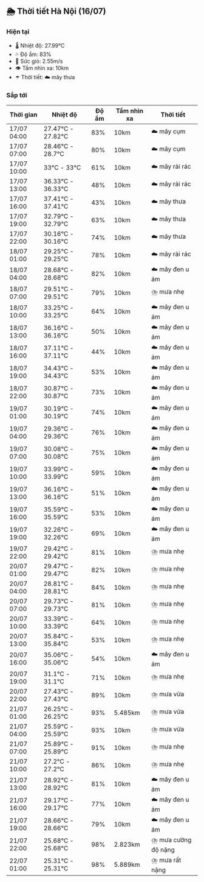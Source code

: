 ## 🌦️ Thời tiết Hà Nội (16/07)

### Hiện tại

- 🌡️ Nhiệt độ: 27.99℃
- 💦 Độ ẩm: 83%
- 💨 Sức gió: 2.55m/s
- 👁️ Tầm nhìn xa: 10km
- ☂️ Thời tiết: ☁️ mây thưa

### Sắp tới

| Thời gian | Nhiệt độ | Độ ẩm | Tầm nhìn xa | Thời tiết |
| --- | --- | --- | --- | --- |
| 17/07 04:00 | 27.47℃ - 27.82℃ | 83% | 10km | ☁️ mây cụm |
| 17/07 07:00 | 28.46℃ - 28.7℃ | 80% | 10km | ☁️ mây cụm |
| 17/07 10:00 | 33℃ - 33℃ | 61% | 10km | ☁️ mây rải rác |
| 17/07 13:00 | 36.33℃ - 36.33℃ | 48% | 10km | ☁️ mây rải rác |
| 17/07 16:00 | 37.41℃ - 37.41℃ | 43% | 10km | ☁️ mây thưa |
| 17/07 19:00 | 32.79℃ - 32.79℃ | 63% | 10km | ☁️ mây thưa |
| 17/07 22:00 | 30.16℃ - 30.16℃ | 74% | 10km | ☁️ mây thưa |
| 18/07 01:00 | 29.25℃ - 29.25℃ | 78% | 10km | ☁️ mây rải rác |
| 18/07 04:00 | 28.68℃ - 28.68℃ | 82% | 10km | ☁️ mây đen u ám |
| 18/07 07:00 | 29.51℃ - 29.51℃ | 79% | 10km | ⛈️ mưa nhẹ |
| 18/07 10:00 | 33.25℃ - 33.25℃ | 64% | 10km | ☁️ mây đen u ám |
| 18/07 13:00 | 36.16℃ - 36.16℃ | 50% | 10km | ☁️ mây đen u ám |
| 18/07 16:00 | 37.11℃ - 37.11℃ | 44% | 10km | ☁️ mây đen u ám |
| 18/07 19:00 | 34.43℃ - 34.43℃ | 53% | 10km | ☁️ mây đen u ám |
| 18/07 22:00 | 30.87℃ - 30.87℃ | 73% | 10km | ☁️ mây đen u ám |
| 19/07 01:00 | 30.19℃ - 30.19℃ | 74% | 10km | ☁️ mây đen u ám |
| 19/07 04:00 | 29.36℃ - 29.36℃ | 76% | 10km | ☁️ mây đen u ám |
| 19/07 07:00 | 30.08℃ - 30.08℃ | 75% | 10km | ☁️ mây đen u ám |
| 19/07 10:00 | 33.99℃ - 33.99℃ | 59% | 10km | ☁️ mây đen u ám |
| 19/07 13:00 | 36.16℃ - 36.16℃ | 51% | 10km | ☁️ mây đen u ám |
| 19/07 16:00 | 35.59℃ - 35.59℃ | 53% | 10km | ☁️ mây đen u ám |
| 19/07 19:00 | 32.26℃ - 32.26℃ | 69% | 10km | ☁️ mây đen u ám |
| 19/07 22:00 | 29.42℃ - 29.42℃ | 81% | 10km | ⛈️ mưa nhẹ |
| 20/07 01:00 | 29.47℃ - 29.47℃ | 82% | 10km | ⛈️ mưa nhẹ |
| 20/07 04:00 | 28.81℃ - 28.81℃ | 84% | 10km | ⛈️ mưa nhẹ |
| 20/07 07:00 | 29.73℃ - 29.73℃ | 81% | 10km | ⛈️ mưa nhẹ |
| 20/07 10:00 | 33.39℃ - 33.39℃ | 64% | 10km | ⛈️ mưa nhẹ |
| 20/07 13:00 | 35.84℃ - 35.84℃ | 53% | 10km | ⛈️ mưa nhẹ |
| 20/07 16:00 | 35.06℃ - 35.06℃ | 54% | 10km | ☁️ mây đen u ám |
| 20/07 19:00 | 31.1℃ - 31.1℃ | 71% | 10km | ⛈️ mưa nhẹ |
| 20/07 22:00 | 27.43℃ - 27.43℃ | 89% | 10km | ⛈️ mưa vừa |
| 21/07 01:00 | 26.25℃ - 26.25℃ | 93% | 5.485km | ⛈️ mưa vừa |
| 21/07 04:00 | 25.59℃ - 25.59℃ | 93% | 10km | ⛈️ mưa vừa |
| 21/07 07:00 | 25.89℃ - 25.89℃ | 91% | 10km | ⛈️ mưa nhẹ |
| 21/07 10:00 | 27.2℃ - 27.2℃ | 86% | 10km | ⛈️ mưa nhẹ |
| 21/07 13:00 | 28.92℃ - 28.92℃ | 81% | 10km | ☁️ mây đen u ám |
| 21/07 16:00 | 29.17℃ - 29.17℃ | 77% | 10km | ☁️ mây đen u ám |
| 21/07 19:00 | 28.66℃ - 28.66℃ | 79% | 10km | ☁️ mây đen u ám |
| 21/07 22:00 | 25.68℃ - 25.68℃ | 98% | 2.823km | ⛈️ mưa cường độ nặng |
| 22/07 01:00 | 25.31℃ - 25.31℃ | 98% | 5.889km | ⛈️ mưa rất nặng |
